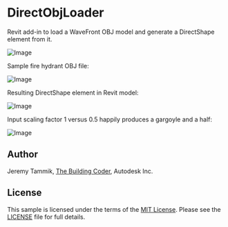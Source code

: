 DirectObjLoader
===============

Revit add-in to load a WaveFront OBJ model and generate a DirectShape element from it.

![Image](https://github.com/jeremytammik/DirectObjLoader/blob/master/img/DirectObjLoader_app.png)

Sample fire hydrant OBJ file:

![Image](https://github.com/jeremytammik/DirectObjLoader/blob/master/img/fire_hydrant_closed_render.jpg)

Resulting DirectShape element in Revit model:

![Image](https://github.com/jeremytammik/DirectObjLoader/blob/master/img/fire_hydrant_closed_directshape_rvt.jpg)

Input scaling factor 1 versus 0.5 happily produces a gargoyle and a half:

![Image](https://github.com/jeremytammik/DirectObjLoader/blob/master/img/gargoyle2.jpg)


Author
------

Jeremy Tammik, [The Building Coder](http://thebuildingcoder.typepad.com), Autodesk Inc.


License
-------

This sample is licensed under the terms of the [MIT License](http://opensource.org/licenses/MIT). Please see the [LICENSE](LICENSE) file for full details.
